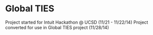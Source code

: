 Global TIES
==========

Project started for Intuit Hackathon @ UCSD (11/21 - 11/22/14)
Project converted for use in Global TIES project (11/28/14)
